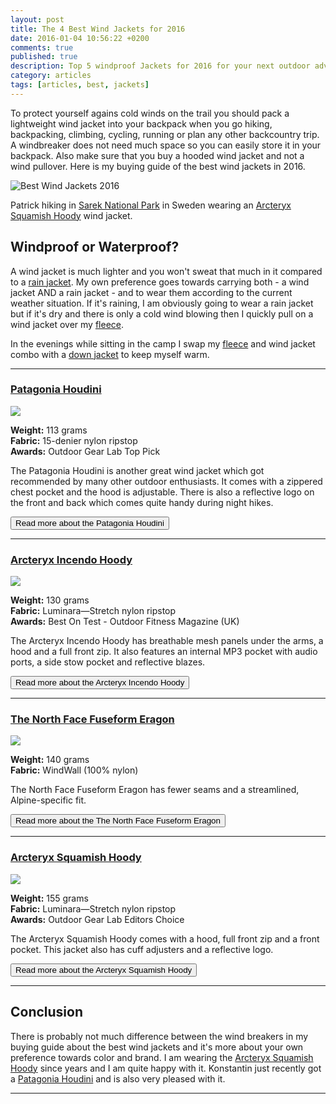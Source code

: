 ```yaml
---
layout: post
title: The 4 Best Wind Jackets for 2016
date: 2016-01-04 10:56:22 +0200
comments: true
published: true
description: Top 5 windproof Jackets for 2016 for your next outdoor adventure!
category: articles
tags: [articles, best, jackets]
---
```

To protect yourself agains cold winds on the trail you should pack a lightweight wind jacket into your backpack when you go hiking, backpacking, climbing, cycling, running or plan any other backcountry trip. A windbreaker does not need much space so you can easily store it in your backpack. Also make sure that you buy a hooded wind jacket and not a wind pullover. Here is my buying guide of the best wind jackets in 2016.

![](https://c2.staticflickr.com/8/7385/9599027418_a38b42401e_o.jpg "Best Wind Jackets 2016")

<!--more-->

Patrick hiking in [Sarek National Park](http://hikeventures.com/hiking-and-packrafting-in-sarek-day-1/ "Best Wind Jackets 2016") in Sweden wearing an [Arcteryx Squamish Hoody](http://hikeventures.com/gear-review-arcteryx-squamish-hoody/ "Arcteryx Squamish Hoody") wind jacket.

## Windproof or Waterproof?
A wind jacket is much lighter and you won't sweat that much in it compared to a [rain jacket](http://www.hikeventures.com/best-rain-jackets/ "Best Rain Jackets"). My own preference goes towards carrying both - a wind jacket AND a rain jacket - and to wear them according to the current weather situation. If it's raining, I am obviously going to wear a rain jacket but if it's dry and there is only a cold wind blowing then I quickly pull on a wind jacket over my [fleece](http://www.hikeventures.com/best-fleece-jackets/ "Best Fleece Jackets"). 

In the evenings while sitting in the camp I swap my [fleece](http://www.hikeventures.com/best-fleece-jackets/ "Fleece Jackets") and wind jacket combo with a [down jacket](#) to keep myself warm.

---

### [Patagonia Houdini](https://www.rei.com/product/893303/patagonia-houdini-jacket-mens)

<a  href="http://www.amazon.com/gp/product/B01ANCS38K/ref=as_li_tl?ie=UTF8&camp=1789&creative=9325&creativeASIN=B01ANCS38K&linkCode=as2&tag=hikeve-20&linkId=BOE3T2FI3DGVW7LR"><img border="0" src="http://ws-na.amazon-adsystem.com/widgets/q?_encoding=UTF8&ASIN=B01ANCS38K&Format=_SL250_&ID=AsinImage&MarketPlace=US&ServiceVersion=20070822&WS=1&tag=hikeve-20" ></a><img src="http://ir-na.amazon-adsystem.com/e/ir?t=hikeve-20&l=as2&o=1&a=B01ANCS38K" width="1" height="1" border="0" alt="" style="border:none !important; margin:0px !important;" />

**Weight:** 113 grams   
**Fabric:** 15-denier nylon ripstop      
**Awards:** Outdoor Gear Lab Top Pick   

The Patagonia Houdini is another great wind jacket which got recommended by many other outdoor enthusiasts. It comes with a zippered chest pocket and the hood is adjustable. There is also a reflective logo on the front and back which comes quite handy during night hikes.

<a href="https://www.rei.com/product/893303/patagonia-houdini-jacket-mens"><button type="button" class="btn btn-danger">Read more about the Patagonia Houdini</button></a>  

---

### [Arcteryx Incendo Hoody](https://www.rei.com/product/895292/arcteryx-incendo-hoodie-mens)

<a rel="nofollow" href="http://www.amazon.com/gp/product/B00GW7ZHG2/ref=as_li_tl?ie=UTF8&camp=1789&creative=9325&creativeASIN=B00GW7ZHG2&linkCode=as2&tag=hikeve-20&linkId=TRAIMP6VVV2WPE4A"><img border="0" src="http://ws-na.amazon-adsystem.com/widgets/q?_encoding=UTF8&ASIN=B00GW7ZHG2&Format=_SL250_&ID=AsinImage&MarketPlace=US&ServiceVersion=20070822&WS=1&tag=hikeve-20" ></a><img src="http://ir-na.amazon-adsystem.com/e/ir?t=hikeve-20&l=as2&o=1&a=B00GW7ZHG2" width="1" height="1" border="0" alt="" style="border:none !important; margin:0px !important;" />

**Weight:** 130 grams   
**Fabric:** Luminara—Stretch nylon ripstop    
**Awards:** Best On Test - Outdoor Fitness Magazine (UK)   

The Arcteryx Incendo Hoody has breathable mesh panels under the arms, a hood and a full front zip. It also features an internal MP3 pocket with audio ports, a side stow pocket and reflective blazes.

<a href="https://www.rei.com/product/895292/arcteryx-incendo-hoodie-mens"><button type="button" class="btn btn-danger">Read more about the Arcteryx Incendo Hoody</button></a>  

---

### [The North Face Fuseform Eragon](http://www.backcountry.com/the-north-face-fuseform-eragon-wind-jacket-mens)

<a  href="http://www.amazon.com/gp/product/B015940COK/ref=as_li_tl?ie=UTF8&camp=1789&creative=9325&creativeASIN=B015940COK&linkCode=as2&tag=hikeve-20&linkId=BJU5MZ2MPTNXIRPE"><img border="0" src="http://ws-na.amazon-adsystem.com/widgets/q?_encoding=UTF8&ASIN=B015940COK&Format=_SL250_&ID=AsinImage&MarketPlace=US&ServiceVersion=20070822&WS=1&tag=hikeve-20" ></a><img src="http://ir-na.amazon-adsystem.com/e/ir?t=hikeve-20&l=as2&o=1&a=B015940COK" width="1" height="1" border="0" alt="" style="border:none !important; margin:0px !important;" />

**Weight:** 140 grams   
**Fabric:** WindWall (100% nylon)

The North Face Fuseform Eragon has fewer seams and a streamlined, Alpine-specific fit.

<a href="http://www.backcountry.com/the-north-face-fuseform-eragon-wind-jacket-mens"><button type="button" class="btn btn-danger">Read more about the The North Face Fuseform Eragon</button></a> 

---

### [Arcteryx Squamish Hoody](http://www.backcountry.com/arcteryx-squamish-hooded-jacket-mens)

<a rel="nofollow" href="http://www.amazon.com/gp/product/B00G9HPWU6/ref=as_li_tl?ie=UTF8&camp=1789&creative=9325&creativeASIN=B00G9HPWU6&linkCode=as2&tag=hikeve-20&linkId=BWQUNX6BXF6UDSMC"><img border="0" src="http://ws-na.amazon-adsystem.com/widgets/q?_encoding=UTF8&ASIN=B00G9HPWU6&Format=_SL250_&ID=AsinImage&MarketPlace=US&ServiceVersion=20070822&WS=1&tag=hikeve-20" ></a><img src="http://ir-na.amazon-adsystem.com/e/ir?t=hikeve-20&l=as2&o=1&a=B00G9HPWU6" width="1" height="1" border="0" alt="" style="border:none !important; margin:0px !important;" />

**Weight:** 155 grams   
**Fabric:** Luminara—Stretch nylon ripstop   
**Awards:** Outdoor Gear Lab Editors Choice   

The Arcteryx Squamish Hoody comes with a hood, full front zip and a front pocket. This jacket also has cuff adjusters and a reflective logo.

<a href="http://www.backcountry.com/arcteryx-squamish-hooded-jacket-mens"><button type="button" class="btn btn-danger">Read more about the Arcteryx Squamish Hoody</button></a>  

---

## Conclusion
There is probably not much difference between the wind breakers in my buying guide about the best wind jackets and it's more about your own preference towards color and brand. I am wearing the [Arcteryx Squamish Hoody](http://www.backcountry.com/arcteryx-squamish-hooded-jacket-mens) since years and I am quite happy with it. Konstantin just recently got a [Patagonia Houdini](https://www.rei.com/product/893303/patagonia-houdini-jacket-mens) and is also very pleased with it.

---

<script type="text/javascript">
amzn_assoc_placement = "adunit0";
amzn_assoc_search_bar = "false";
amzn_assoc_tracking_id = "hikeve-20";
amzn_assoc_search_bar_position = "bottom";
amzn_assoc_ad_mode = "search";
amzn_assoc_ad_type = "smart";
amzn_assoc_marketplace = "amazon";
amzn_assoc_region = "US";
amzn_assoc_title = "Wind Jackets Suggestions";
amzn_assoc_default_search_phrase = "arcteryx wind jacket";
amzn_assoc_default_category = "All";
amzn_assoc_linkid = "e591c20a2231d99e36c0a9786ecb9ae1";
</script>
<script src="//z-na.amazon-adsystem.com/widgets/onejs?MarketPlace=US"></script>
